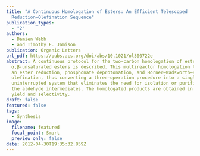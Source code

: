 ```yaml
---
title: "A Continuous Homologation of Esters: An Efficient Telescoped
  Reduction–Olefination Sequence"
publication_types:
  - "2"
authors:
  - Damien Webb
  - and Timothy F. Jamison
publication: Organic Letters
url_pdf: https://pubs.acs.org/doi/abs/10.1021/ol300722e
abstract: A continuous protocol for the two-carbon homologation of esters to
  α,β-unsaturated esters is described. This multireactor homologation telescopes
  an ester reduction, phosphonate deprotonation, and Horner–Wadsworth–Emmons
  olefination, thus converting a three-operation procedure into a single,
  uninterrupted system that eliminates the need for isolation or purification of
  the aldehyde intermediates. The homologated products are obtained in high
  yield and selectivity.
draft: false
featured: false
tags:
  - Synthesis
image:
  filename: featured
  focal_point: Smart
  preview_only: false
date: 2012-04-30T19:35:32.859Z
---
```

